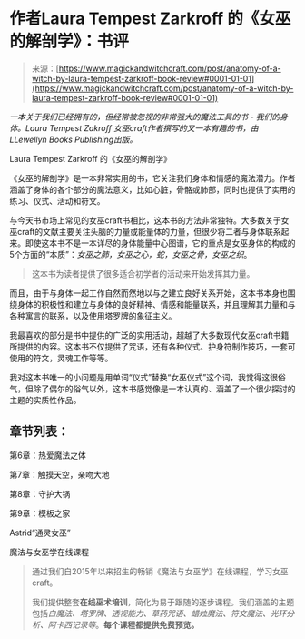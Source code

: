 <!--yml

category: 未分类

日期：2024年06月12日 18:32:22

-->

# 作者Laura Tempest Zarkroff 的《女巫的解剖学》：书评

> 来源：[https://www.magickandwitchcraft.com/post/anatomy-of-a-witch-by-laura-tempest-zarkroff-book-review#0001-01-01](https://www.magickandwitchcraft.com/post/anatomy-of-a-witch-by-laura-tempest-zarkroff-book-review#0001-01-01)

*一本关于我们已经拥有的，但经常被忽视的非常强大的魔法工具的书 - 我们的身体。Laura Tempest Zakroff 女巫craft作者撰写的又一本有趣的书，由LLewellyn Books Publishing出版。*

Laura Tempest Zarkroff 的《女巫的解剖学》

《女巫的解剖学》是一本非常实用的书，它关注我们身体和情感的魔法潜力。作者涵盖了身体的各个部分的魔法意义，比如心脏，骨骼或肺部，同时也提供了实用的练习、仪式、活动和符文。

与今天书市场上常见的女巫craft书相比，这本书的方法非常独特。大多数关于女巫craft的文献主要关注头脑的力量或能量体的力量，但很少将二者与身体联系起来。即使这本书不是一本详尽的身体能量中心图谱，它的重点是女巫身体的构成的5个方面的“本质”：*女巫之肺，女巫之心，蛇，女巫之骨，女巫之织*。

> 这本书为读者提供了很多适合初学者的活动来开始发挥其力量。

而且，由于与身体一起工作自然而然地以与之建立良好关系开始，这本书本身也围绕身体的积极性和建立与身体的良好精神、情感和能量联系，并且理解其力量和与各种寓言的联系，以及使用塔罗牌的象征主义。

我最喜欢的部分是书中提供的广泛的实用活动，超越了大多数现代女巫craft书籍所提供的内容。这本书不仅提供了咒语，还有各种仪式、护身符制作技巧，一套可使用的符文，灵魂工作等等。

我对这本书唯一的小问题是用单词“仪式”替换“女巫仪式”这个词，我觉得这很俗气，但除了偶尔的俗气以外，这本书感觉像是一本认真的、涵盖了一个很少探讨的主题的实质性作品。

## 章节列表：

第6章：热爱魔法之体

第7章：触摸天空，亲吻大地

第8章：守护大锅

第9章：模板之家

Astrid“通灵女巫”

魔法与女巫学在线课程

> 通过我们自2015年以来招生的畅销《魔法与女巫学》在线课程，学习女巫craft。
> 
> 我们提供整套**在线巫术培训**，简化为易于跟随的逐步课程。我们涵盖的主题包括*白魔法、塔罗牌、透视能力、草药咒语、蜡烛魔法、符文魔法、光环分析、阿卡西记录等*。**每个课程都提供免费预览。**
